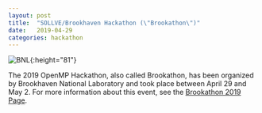 ```yaml
---
layout: post
title:  "SOLLVE/Brookhaven Hackathon (\"Brookathon\")"
date:   2019-04-29 
categories: hackathon
---
```


![BNL]({{site.baseurl}}/images/bnl.svg){:height="81"}

The 2019 OpenMP Hackathon, also called Brookathon, has been organized by Brookhaven National Laboratory and took place between April 29 and May 2. For more information about this event, see the [Brookathon 2019 Page](https://www.bnl.gov/ompbrookathon2019/).

<!--more-->
